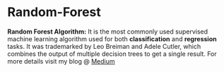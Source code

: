# Random-Forest
**Random Forest Algorithm:** It is the most commonly used supervised machine learning algorithm used for both **classification** and **regression** tasks. It was trademarked by Leo Breiman and Adele Cutler, which combines the output of multiple decision trees to get a single result.
For more details visit my blog @ [Medium](https://medium.com/@priya1803/introduction-to-random-forest-algorithm-5695c11c7a12)
